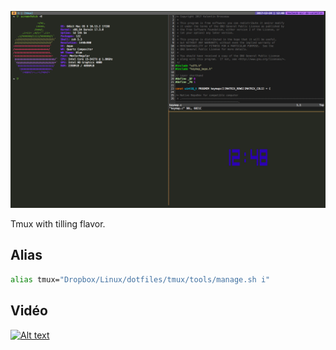 ![Preview](capture.png)

Tmux with tilling flavor.

## Alias

```sh
alias tmux="Dropbox/Linux/dotfiles/tmux/tools/manage.sh i"
```

## Vidéo

[![Alt text](https://img.youtube.com/vi/sZCFN9YKAlM/0.jpg)](https://www.youtube.com/watch?v=sZCFN9YKAlM)
